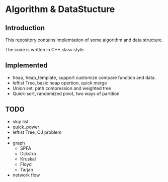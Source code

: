 # Algorithm & DataStucture

## Introduction

This repository contains implemtation of some algorithm and data structure.

The code is written in C++ class style.

## Implemented

* heap, heap_template, support customize compare function and data.
* leftist Tree, basic heap opertion, quick merge
* Union set, path compression and weighted tree
* Quick-sort, randomized pivot, two ways of partition

## TODO
* skip list
* quick_power
* leftist Tree, OJ problem
* 
* graph
	* SPFA
	* Dijkstra
	* Kruskal
	* Floyd
	* Tarjan
* network flow
